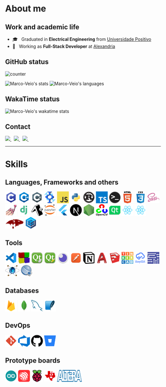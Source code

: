 # About me
## Work and academic life
- 🎓 &nbsp; Graduated in **Electrical Engineering** from [Universidade Positivo](https://www.up.edu.br/)
- 💼 &nbsp; Working as **Full-Stack Developer** at [Alexandria]("https://alexandria.solar/")

## GitHub status
![counter](https://enhb8joerk83ele.m.pipedream.net)
<p>
  <img height=190 src="https://github-readme-stats.vercel.app/api?username=marco-veio&show_icons=true&theme=tokyonight&cache_seconds=1800&hide_border=true&include_all_commits=true&count_private=true" alt="Marco-Veio's stats" />
  <img height=190 src="https://github-readme-stats.vercel.app/api/top-langs/?username=marco-veio&hide_border=true&layout=compact&langs_count=16&theme=tokyonight" alt="Marco-Veio's languages" />
</p>

## WakaTime status
![Marco-Veio's wakatime stats](https://github-readme-stats.vercel.app/api/wakatime?username=marcoveio&hide_border=true&layout=compact&theme=tokyonight)

## Contact
<a href="https://github.com/Marco-Veio" title="GitHub">
  <img height=25 src="https://img.shields.io/github/followers/Marco-Veio?label=follow&style=social" />
</a>
&nbsp;
<a href="https://mail.google.com/mail/u/0/?fs=1&to=marco_a_thomaz@hotmail.com&tf=cm" title="GMail">
  <img height=25 src="https://img.shields.io/badge/Gmail-D14836?style=for-the-badge&logo=gmail&logoColor=white" />
</a>
&nbsp;
<a href="mailto:marco_a_thomaz@hotmail.com" title="Outlook">
  <img height=25 src="https://img.shields.io/badge/Outlook-0078D4?style=flat-square&logo=microsoft-outlook&logoColor=white" />
</a>
&nbsp;

<br />

---

# Skills
## Languages, Frameworks and others
<p>
  <img width="38" height="38" src="./public/images/c.png" alt="C" title="C" />
  <img width="38" height="38" src="./public/images/c++.png" alt="C++" title="C++" />
  <img width="38" height="38"src="./public/images/csharp.png" alt="C#" title="C#" />
  <img width="38" height="38" src="./public/images/freemat.png" alt="Freemat" title="Freemat" />
  <img width="38" height="38" src="./public/images/javascript.png" alt="Javascript" title="Javascript" />
  <img width="38" height="38" src="./public/images/python.png" alt="Python" title="Python" />
  <img width="38" height="38" src="./public/images/rust.png" alt="Rust" title="Rust" />
  <img width="38" height="38" src="./public/images/typescript.png" alt="Typescript" title="Typescript" />
  <img width="38" height="38" src="./public/images/terminal.png" alt="Terminal" title="Terminal" />
  <img width="38" height="38" src="./public/images/html.png" alt="HTML" title="HTML" />
  <img width="38" height="38" src="./public/images/css.png" alt="CSS" title="CSS" />
  <img width="38" height="38" src="./public/images/sass.png" alt="Sass" title="Sass" />
  <img width="38" height="38" src="./public/images/styled-components.png" alt="Styled Components" title="Styled Components" />
  <img width="38" height="38" src="./public/images/django.png" alt="Django" title="Django" />
  <img width="38" height="38" src="./public/images/expo.png" alt="Expo" title="Expo" />
  <img width="38" height="38" src="./public/images/jupyter.svg" alt="Jupyter" title="Jupyter" />
  <img width="38" height="38" src="./public/images/flutter.png" alt="Flutter" title="Flutter" />
  <img width="38" height="38" src="./public/images/next.png" alt="Next.js" title="Next.js" />
  <img width="38" height="38" src="./public/images/nodejs.png" alt="Node.js" title="Node.js" />
  <img width="38" height="38" src="./public/images/opencv.png" alt="OpenCV" title="OpenCV" />
  <img width="38" height="38" src="./public/images/qt.png" alt="Qt" title="Qt" />
  <img width="38" height="38" src="./public/images/react.png" alt="React" title="React" />
  <img width="38" height="38" src="./public/images/react-native.png" alt="React Native" title="React Native" />
  <img width="60" height="38" src="./public/images/mongoose.png" alt="Mongoose" title="Mongoose" />
  <img width="38" height="38" src="./public/images/sequelize.png" alt="Sequelize" title="Sequelize" />
</p>

## Tools
<p>
  <img width="38" height="38" src="./public/images/vscode.png" alt="Visual Studio Code" title="Visual Studio Code" />
  <img width="38" height="38" src="./public/images/codeblocks.png" alt="Code::Blocks" title="Code::Blocks" />
  <img width="38" height="38" src="./public/images/qtcreator.png" alt="QtCreator" title="QtCreator" />
  <img width="38" height="38" src="./public/images/qtdesigner.png" alt="QtDesigner" title="QtDesigner" />
  <img width="38" height="38" src="./public/images/insomnia.png" alt="Insomnia" title="Insomnia" />
  <img width="38" height="38" src="./public/images/postman.png" alt="Postman" title="Postman" />
  <img width="38" height="38" src="./public/images/notion.svg" alt="Notion" title="Notion" />
  <img width="38" height="38" src="./public/images/autocad.png" alt="AutoCAD" title="AutoCAD" />
  <img width="38" height="38" src="./public/images/sketchup.png" alt="SketchUp" title="SketchUp" />
  <img width="38" height="38" src="./public/images/tinkercad.png" alt="Tinkercad" title="Tinkercad" />
  <img width="38" height="38" src="./public/images/easyeda.png" alt="EasyEDA" title="EasyEDA" />
  <img width="38" height="38" src="./public/images/multisim.png" alt="Multisim" title="Multisim" />
  <img width="46" height="38" src="./public/images/proteus.png" alt="Proteus" title="Proteus" />
  <img width="38" height="38" src="./public/images/quartusII.png" alt="QuartusII" title="QuartusII" />
</p>

## Databases
<p>
  <img width="38" height="38" src="./public/images/firebase.png" alt="Firebase" title="Firebase" />
  <img width="38" height="38" src="./public/images/mongodb.png" alt="MongoDB" title="MongoDB" />
  <img width="38" height="38" src="./public/images/mysql.png" alt="MySQL" title="MySQL" />
  <img width="38" height="38" src="./public/images/sqlite.png" alt="SQLite" title="SQLite" />
</p>

## DevOps
<p>
  <img width="38" height="38" src="./public/images/git.png" alt="Git" title="Git" />
  <img width="38" height="38" src="./public/images/azuredevops.png" alt="Azure DevOps" title="Azure DevOps" />
  <img width="38" height="38" src="./public/images/github.png" alt="GitHub" title="GitHub"/>
  <img width="38" height="38" src="./public/images/bitbucket.png" alt="Bitbucket" title="Bitbucket"/>
</p>

## Prototype boards
<p>
  <img width="38" height="38" src="./public/images/arduino.png" alt="Arduino" title="Arduino" />
  <img width="38" height="38"src="./public/images/esp.png" alt="ESPs" title="ESPs" />
  <img width="38" height="38" src="./public/images/raspberry.png" alt="Raspberry" title="Raspberry" />
  <img width="38" height="38" src="./public/images/tiva.png" alt="Tiva" title="Tiva" />
  <img width="80" height="38" src="./public/images/altera.png" alt="Altera" title="Altera FPGAs" />
</p>

